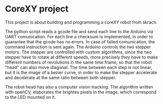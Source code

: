# CoreXY project

This project is about building and programming a coreXY robot from skrach.

The python script reads a gcode file and send each line to the Arduino via UART comunication. For each line a checksum is implemented, in order to guarantee that the gcode has no errors. In case of failed comunication, the command instruction is sent again. The Arduino controls the two stepper motors. The stepper are controlled with custom algorithms, since the two stepper have to rotate at different speeds, more precisely they have to make different numbers of revolutions in the same time frame, so that the robot "head" can also move diagonal. The time between each step is not linear, but it is the image of a bezier curve, in order to make the stepper accelerate and decelerate at the same ratio between both stepper.

The robot head has also a computer vision tracking. The algorithm written with openCV, elaborates the brightes pixels in the image, which correspond to the LED mounted on it.
